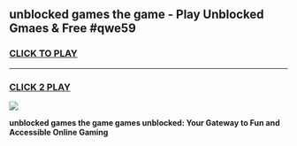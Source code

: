 
## unblocked games the game - Play Unblocked Gmaes & Free #qwe59
<h3>
<a href="https://news.freeplayer.one?title=unblocked_games_the_game&ref=03M">CLICK TO PLAY</a></h3>
<hr>

<h3>
<a href="https://news.freeplayer.one?title=unblocked_games_the_game&ref=03M">CLICK 2 PLAY</a>
  
</h3>

<a href="https://news.freeplayer.one?title=unblocked_games_the_game&ref=03M"><img src="https://clearcache.store/games.png"></a>


**unblocked games the game games unblocked: Your Gateway to Fun and Accessible Online Gaming**
